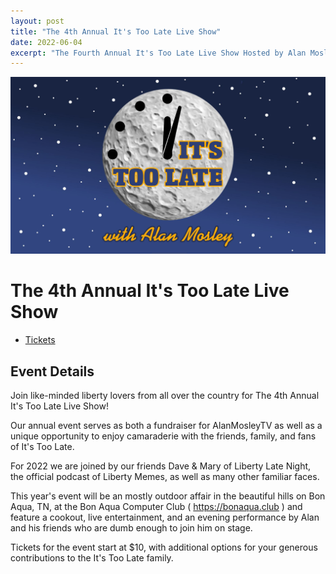 ```yaml
---
layout: post
title: "The 4th Annual It's Too Late Live Show"
date: 2022-06-04   
excerpt: "The Fourth Annual It's Too Late Live Show Hosted by Alan Mosley and Dave & Mary of Liberty Late Night At the private Bon Aqua Computer Club!"
---
```

![](/assets/img/events/2022-06-04.jpg)
# The 4th Annual It's Too Late Live Show
- [Tickets](https://www.eventbrite.com/e/the-4th-annual-its-too-late-live-show-tickets-226486185277)

## Event Details
Join like-minded liberty lovers from all over the country for The 4th Annual It's Too Late Live Show!

Our annual event serves as both a fundraiser for AlanMosleyTV as well as a unique opportunity to enjoy camaraderie with the friends, family, and fans of It's Too Late.

For 2022 we are joined by our friends Dave & Mary of Liberty Late Night, the official podcast of Liberty Memes, as well as many other familiar faces.

This year's event will be an mostly outdoor affair in the beautiful hills on Bon Aqua, TN, at the Bon Aqua Computer Club ( https://bonaqua.club ) and feature a cookout, live entertainment, and an evening performance by Alan and his friends who are dumb enough to join him on stage.

Tickets for the event start at $10, with additional options for your generous contributions to the It's Too Late family.
